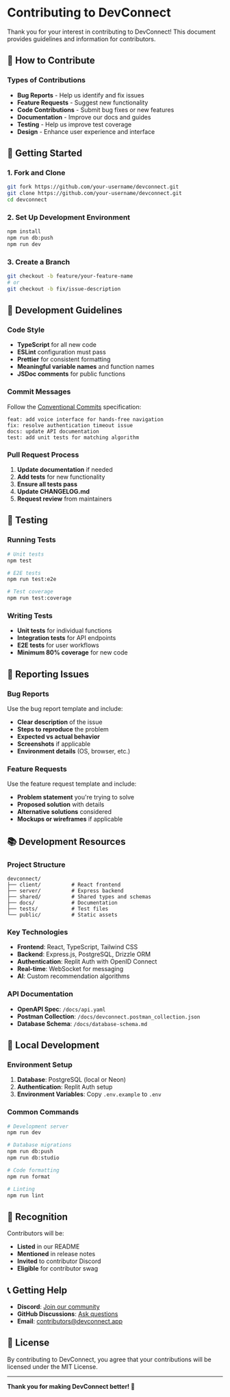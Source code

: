 # Contributing to DevConnect

Thank you for your interest in contributing to DevConnect! This document provides guidelines and information for contributors.

## 🤝 How to Contribute

### Types of Contributions
- **Bug Reports** - Help us identify and fix issues
- **Feature Requests** - Suggest new functionality
- **Code Contributions** - Submit bug fixes or new features
- **Documentation** - Improve our docs and guides
- **Testing** - Help us improve test coverage
- **Design** - Enhance user experience and interface

## 🚀 Getting Started

### 1. Fork and Clone
```bash
git fork https://github.com/your-username/devconnect.git
git clone https://github.com/your-username/devconnect.git
cd devconnect
```

### 2. Set Up Development Environment
```bash
npm install
npm run db:push
npm run dev
```

### 3. Create a Branch
```bash
git checkout -b feature/your-feature-name
# or
git checkout -b fix/issue-description
```

## 📝 Development Guidelines

### Code Style
- **TypeScript** for all new code
- **ESLint** configuration must pass
- **Prettier** for consistent formatting
- **Meaningful variable names** and function names
- **JSDoc comments** for public functions

### Commit Messages
Follow the [Conventional Commits](https://conventionalcommits.org/) specification:

```
feat: add voice interface for hands-free navigation
fix: resolve authentication timeout issue
docs: update API documentation
test: add unit tests for matching algorithm
```

### Pull Request Process
1. **Update documentation** if needed
2. **Add tests** for new functionality
3. **Ensure all tests pass**
4. **Update CHANGELOG.md**
5. **Request review** from maintainers

## 🧪 Testing

### Running Tests
```bash
# Unit tests
npm test

# E2E tests
npm run test:e2e

# Test coverage
npm run test:coverage
```

### Writing Tests
- **Unit tests** for individual functions
- **Integration tests** for API endpoints
- **E2E tests** for user workflows
- **Minimum 80% coverage** for new code

## 🐛 Reporting Issues

### Bug Reports
Use the bug report template and include:
- **Clear description** of the issue
- **Steps to reproduce** the problem
- **Expected vs actual behavior**
- **Screenshots** if applicable
- **Environment details** (OS, browser, etc.)

### Feature Requests
Use the feature request template and include:
- **Problem statement** you're trying to solve
- **Proposed solution** with details
- **Alternative solutions** considered
- **Mockups or wireframes** if applicable

## 📚 Development Resources

### Project Structure
```
devconnect/
├── client/          # React frontend
├── server/          # Express backend
├── shared/          # Shared types and schemas
├── docs/            # Documentation
├── tests/           # Test files
└── public/          # Static assets
```

### Key Technologies
- **Frontend**: React, TypeScript, Tailwind CSS
- **Backend**: Express.js, PostgreSQL, Drizzle ORM
- **Authentication**: Replit Auth with OpenID Connect
- **Real-time**: WebSocket for messaging
- **AI**: Custom recommendation algorithms

### API Documentation
- **OpenAPI Spec**: `/docs/api.yaml`
- **Postman Collection**: `/docs/devconnect.postman_collection.json`
- **Database Schema**: `/docs/database-schema.md`

## 🔧 Local Development

### Environment Setup
1. **Database**: PostgreSQL (local or Neon)
2. **Authentication**: Replit Auth setup
3. **Environment Variables**: Copy `.env.example` to `.env`

### Common Commands
```bash
# Development server
npm run dev

# Database migrations
npm run db:push
npm run db:studio

# Code formatting
npm run format

# Linting
npm run lint
```

## 🌟 Recognition

Contributors will be:
- **Listed** in our README
- **Mentioned** in release notes
- **Invited** to contributor Discord
- **Eligible** for contributor swag

## 📞 Getting Help

- **Discord**: [Join our community](https://discord.gg/devconnect)
- **GitHub Discussions**: [Ask questions](https://github.com/your-username/devconnect/discussions)
- **Email**: contributors@devconnect.app

## 📄 License

By contributing to DevConnect, you agree that your contributions will be licensed under the MIT License.

---

**Thank you for making DevConnect better! 🚀**